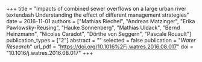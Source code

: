 +++
title = "Impacts of combined sewer overflows on a large urban river textendash Understanding the effect of different management strategies"
date = 2016-11-01
authors = ["Mathias Riechel", "Andreas Matzinger", "Erika Pawlowsky-Reusing", "Hauke Sonnenberg", "Mathias Uldack", "Bernd Heinzmann", "Nicolas Caradot", "Dörthe von Seggern", "Pascale Rouault"]
publication_types = ["2"]
abstract = ""
selected = false
publication = "*Water Research*"
url_pdf = "https://doi.org/10.1016%2Fj.watres.2016.08.017"
doi = "10.1016/j.watres.2016.08.017"
+++


